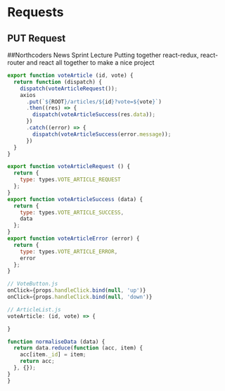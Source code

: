 # Requests

## PUT Request


##Northcoders News Sprint Lecture
Putting together react-redux, react-router and react all together to make a nice project

``` JavaScript
export function voteArticle (id, vote) {
  return function (dispatch) {
    dispatch(voteArticleRequest());
    axios
      .put(`${ROOT}/articles/${id}?vote=${vote}`)
      .then((res) => {
        dispatch(voteArticleSuccess(res.data));
      })
      .catch((error) => {
        dispatch(voteArticleSuccess(error.message));
      })
  }
}

export function voteArticleRequest () {
  return {
    type: types.VOTE_ARTICLE_REQUEST
  };
}
export function voteArticleSuccess (data) {
  return {
    type: types.VOTE_ARTICLE_SUCCESS,
    data
  };
}
export function voteArticleError (error) {
  return {
    type: types.VOTE_ARTICLE_ERROR,
    error
  };
}

// VoteButton.js
onClick={props.handleClick.bind(null, 'up')}
onClick={props.handleClick.bind(null, 'down')}

// ArticleList.js
voteArticle: (id, vote) => {

}
```

``` JavaScript
function normaliseData (data) {
  return data.reduce(function (acc, item) {
    acc[item._id] = item;
    return acc;
  }, {});
}
}
```
